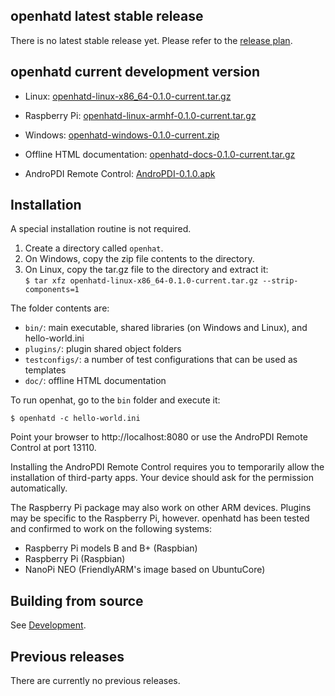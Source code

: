 ## openhatd latest stable release

There is no latest stable release yet. Please refer to the [release plan](release_plan).

## openhatd current development version

- Linux: [openhatd-linux-x86_64-0.1.0-current.tar.gz](https://openhat.org/downloads/openhatd-linux-x86_64-0.1.0-current.tar.gz)
- Raspberry Pi: [openhatd-linux-armhf-0.1.0-current.tar.gz](https://openhat.org/downloads/openhatd-linux-armhf-0.1.0-current.tar.gz)
- Windows: [openhatd-windows-0.1.0-current.zip](https://openhat.org/downloads/openhatd-windows-0.1.0-current.zip)

- Offline HTML documentation: [openhatd-docs-0.1.0-current.tar.gz](https://openhat.org/downloads/openhatd-docs-0.1.0-current.tar.gz)

- AndroPDI Remote Control: [AndroPDI-0.1.0.apk](https://openhat.org/downloads/AndroPDI-0.1-0.apk)

## Installation

A special installation routine is not required.

1. Create a directory called `openhat`.
2. On Windows, copy the zip file contents to the directory.
3. On Linux, copy the tar.gz file to the directory and extract it:  
 	`$ tar xfz openhatd-linux-x86_64-0.1.0-current.tar.gz --strip-components=1`


The folder contents are:

- `bin/`: main executable, shared libraries (on Windows and Linux), and hello-world.ini
- `plugins/`: plugin shared object folders
- `testconfigs/`: a number of test configurations that can be used as templates
- `doc/`: offline HTML documentation

To run openhat, go to the `bin` folder and execute it:

	$ openhatd -c hello-world.ini

Point your browser to http://localhost:8080 or use the AndroPDI Remote Control at port 13110.

Installing the AndroPDI Remote Control requires you to temporarily allow the installation of third-party apps. Your device should ask for the permission automatically. 

The Raspberry Pi package may also work on other ARM devices. Plugins may be specific to the Raspberry Pi, however. openhatd has been tested and confirmed to work on the following systems:

- Raspberry Pi models B and B+ (Raspbian)
- Raspberry Pi (Raspbian)
- NanoPi NEO (FriendlyARM's image based on UbuntuCore)

## Building from source

See [Development](development).

## Previous releases

There are currently no previous releases.
